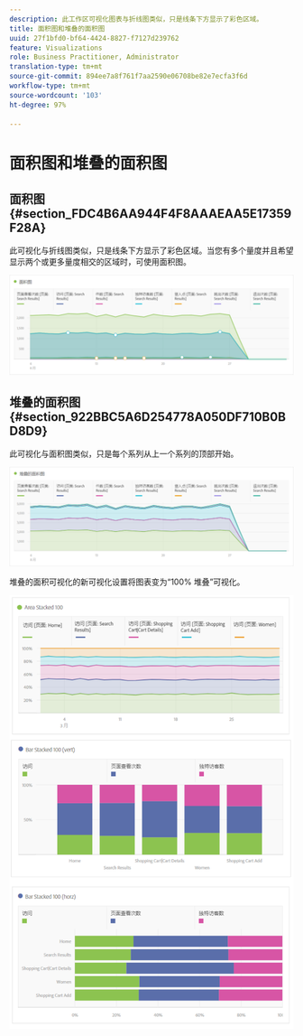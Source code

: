```yaml
---
description: 此工作区可视化图表与折线图类似，只是线条下方显示了彩色区域。
title: 面积图和堆叠的面积图
uuid: 27f1bfd0-bf64-4424-8827-f7127d239762
feature: Visualizations
role: Business Practitioner, Administrator
translation-type: tm+mt
source-git-commit: 894ee7a8f761f7aa2590e06708be82e7ecfa3f6d
workflow-type: tm+mt
source-wordcount: '103'
ht-degree: 97%

---
```



# 面积图和堆叠的面积图

## 面积图 {#section_FDC4B6AA944F4F8AAAEAA5E17359F28A}

此可视化与折线图类似，只是线条下方显示了彩色区域。当您有多个量度并且希望显示两个或更多量度相交的区域时，可使用面积图。

![](assets/area.png)

## 堆叠的面积图 {#section_922BBC5A6D254778A050DF710B0BD8D9}

此可视化与面积图类似，只是每个系列从上一个系列的顶部开始。

![](assets/area-stacked.png)

堆叠的面积可视化的新可视化设置将图表变为“100% 堆叠”可视化。

![](assets/areastacked100.png)

